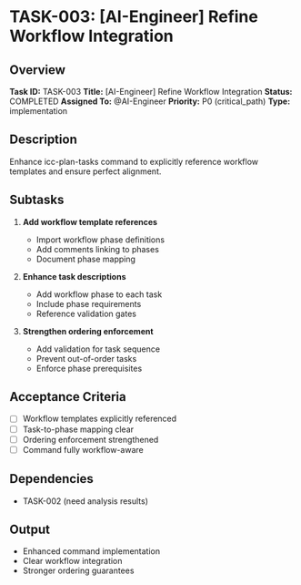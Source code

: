 # TASK-003: [AI-Engineer] Refine Workflow Integration

## Overview
**Task ID:** TASK-003
**Title:** [AI-Engineer] Refine Workflow Integration
**Status:** COMPLETED
**Assigned To:** @AI-Engineer
**Priority:** P0 (critical_path)
**Type:** implementation

## Description
Enhance icc-plan-tasks command to explicitly reference workflow templates and ensure perfect alignment.

## Subtasks
1. **Add workflow template references**
   - Import workflow phase definitions
   - Add comments linking to phases
   - Document phase mapping

2. **Enhance task descriptions**
   - Add workflow phase to each task
   - Include phase requirements
   - Reference validation gates

3. **Strengthen ordering enforcement**
   - Add validation for task sequence
   - Prevent out-of-order tasks
   - Enforce phase prerequisites

## Acceptance Criteria
- [ ] Workflow templates explicitly referenced
- [ ] Task-to-phase mapping clear
- [ ] Ordering enforcement strengthened
- [ ] Command fully workflow-aware

## Dependencies
- TASK-002 (need analysis results)

## Output
- Enhanced command implementation
- Clear workflow integration
- Stronger ordering guarantees
